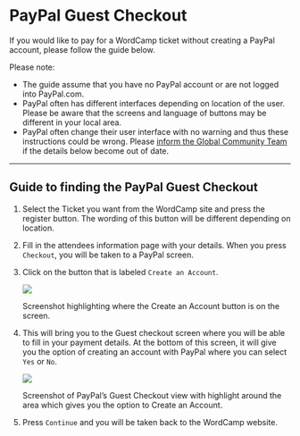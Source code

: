 # PayPal Guest Checkout

If you would like to pay for a WordCamp ticket without creating a PayPal account, please follow the guide below.

Please note:

*   The guide assume that you have no PayPal account or are not logged into PayPal.com.
*   PayPal often has different interfaces depending on location of the user. Please be aware that the screens and language of buttons may be different in your local area.
*   PayPal often change their user interface with no warning and thus these instructions could be wrong. Please [inform the Global Community Team](https://make.wordpress.org/community/contact/) if the details below become out of date.

* * *

## Guide to finding the PayPal Guest Checkout

1.  Select the Ticket you want from the WordCamp site and press the register button. The wording of this button will be different depending on location.
2.  Fill in the attendees information page with your details. When you press `Checkout`, you will be taken to a PayPal screen.
3.  Click on the button that is labeled `Create an Account`.
    
    [![](https://make.wordpress.org/community/files/2018/01/paypal_create_an_account-300x250.png)](https://make.wordpress.org/community/files/2018/01/paypal_create_an_account.png)
    
    Screenshot highlighting where the Create an Account button is on the screen.
    
4.  This will bring you to the Guest checkout screen where you will be able to fill in your payment details. At the bottom of this screen, it will give you the option of creating an account with PayPal where you can select `Yes` or `No`.
    
    [![](https://make.wordpress.org/community/files/2018/01/PayPal_guest_checkout_screen-284x300.png)](https://make.wordpress.org/community/files/2018/01/PayPal_guest_checkout_screen.png)
    
    Screenshot of PayPal’s Guest Checkout view with highlight around the area which gives you the option to Create an Account.
    
5.  Press `Continue` and you will be taken back to the WordCamp website.

<!--
*   [To-do](# "To-do")
-->
